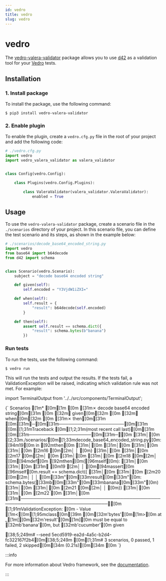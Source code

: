 ```yaml
---
id: vedro
title: vedro
slug: vedro
---
```

# vedro

The [vedro-valera-validator](https://pypi.org/project/vedro-valera-validator) package allows you to use [d42](https://pypi.org/project/d42/) as a validation tool for your [Vedro](https://pypi.org/project/vedro/) tests.

## Installation

### 1. Install package

To install the package, use the following command:

```shell
$ pip3 install vedro-valera-validator
```

### 2. Enable plugin

To enable the plugin, create a `vedro.cfg.py` file in the root of your project and add the following code:

```python
# ./vedro.cfg.py
import vedro
import vedro_valera_validator as valera_validator


class Config(vedro.Config):

    class Plugins(vedro.Config.Plugins):

        class ValeraValidator(valera_validator.ValeraValidator):
            enabled = True
```

## Usage

To use the `vedro-valera-validator` package, create a scenario file in the `./scenarios` directory of your project. In this scenario file, you can define the test scenario and its steps, as shown in the example below:

```python
# ./scenarios/decode_base64_encoded_string.py
import vedro
from base64 import b64decode
from d42 import schema


class Scenario(vedro.Scenario):
    subject = "decode base64 encoded string"

    def given(self):
        self.encoded = "Y3VjdW1iZXI="

    def when(self):
        self.result = {
            "result": b64decode(self.encoded)
        }

    def then(self):
        assert self.result == schema.dict({
            "result": schema.bytes(b"banana")
        })
```

### Run tests

To run the tests, use the following command:

```shell
$ vedro run
```

This will run the tests and output the results. If the tests fail, a ValidationException will be raised, indicating which validation rule was not met. For example:

import TerminalOutput from '../../src/components/TerminalOutput';

<TerminalOutput>
{`
Scenarios
[1m* [0m[1m
[0m [31m✗ decode base64 encoded string[0m[31m
[0m   [32m✔ given[0m[32m
[0m   [32m✔ when[0m[32m
[0m   [31m✗ then[0m[31m
[0m[31m╭─[0m[31m─────────────────────[0m[31m [0m[1;31mTraceback [0m[1;2;31m(most recent call last)[0m[31m [0m[31m────────────────────[0m[31m─╮[0m
[31m│[0m [2;33m./scenarios/[0m[1;33mdecode_base64_encoded_string.py[0m:[94m19[0m in [92mthen[0m                       [31m│[0m
[31m│[0m                                                                              [31m│[0m
[31m│[0m   [2m16 [0m[2m│   │   [0m}                                                               [31m│[0m
[31m│[0m   [2m17 [0m[2m│   [0m                                                                    [31m│[0m
[31m│[0m   [2m18 [0m[2m│   [0m[94mdef[0m [92mthen[0m([96mself[0m):                                                     [31m│[0m
[31m│[0m [31m❱ [0m19 [2m│   │   [0m[94massert[0m [96mself[0m.result == schema.dict({                             [31m│[0m
[31m│[0m   [2m20 [0m[2m│   │   │   [0m[33m"[0m[33mresult[0m[33m"[0m: schema.bytes([33mb[0m[33m"[0m[33mbanana[0m[33m"[0m)                           [31m│[0m
[31m│[0m   [2m21 [0m[2m│   │   [0m})                                                              [31m│[0m
[31m│[0m   [2m22 [0m                                                                        [31m│[0m
[31m╰──────────────────────────────────────────────────────────────────────────────╯[0m
[1;91mValidationException: [0m
 - Value [1m<[0m[1;95mclass[0m[39m [0m[32m'bytes'[0m[1m>[0m at _[1m[[0m[32m'result'[0m[1m][0m must be equal to [32mb'banana'[0m, but [32mb'cucumber'[0m given
 
 
[38;5;249m# --seed 5ecd5919-ea2d-4a5c-b2d4-fc322167f2b4[0m[38;5;249m
[0m[1;31m# 3 scenarios, 0 passed, 1 failed, 2 skipped[0m[34m (0.21s)[0m[34m
[0m
`}
</TerminalOutput>

:::info

For more information about Vedro framework, see the [documentation](https://vedro.io/).

:::
